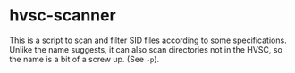 # hvsc-scanner

This is a script to scan and filter SID files according to some specifications.
Unlike the name suggests, it can also scan directories not in the HVSC, so the name is a bit of a screw up. (See `-p`).


